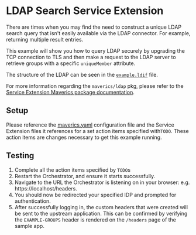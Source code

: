 # LDAP Search Service Extension

There are times when you may find the need to construct a unique LDAP search
query that isn't easily available via the LDAP connector. For example,
returning multiple result entries.

This example will show you how to query LDAP securely by upgrading the TCP
connection to TLS and then make a request to the LDAP server to retrieve groups
with a specific `uniqueMember` attribute.

The structure of the LDAP can be seen in the [`example.ldif`](./example.ldif) file.

For more information regarding the `maverics/ldap` pkg, please refer to
the [Service Extension Maverics package documentation][maverics-ldap-docs].

## Setup

Please reference the [maverics.yaml](maverics.yaml) configuration file and the
Service Extension files it references for a set action items specified with`TODO`.
These action items are changes necessary to get this example running.

## Testing

1. Complete all the action items specified by `TODO`s
1. Restart the Orchestrator, and ensure it starts successfully.
1. Navigate to the URL the Orchestrator is listening on in your browser:
   e.g. https://localhost/headers.
1. You should now be redirected your specified IDP and prompted for authentication.
1. After successfully logging in, the custom headers that were created will be sent
   to the upstream application. This can be confirmed by verifying the
   `EXAMPLE-GROUPS` header is rendered on the `/headers` page of the sample app.

[maverics-ldap-docs]: https://docs.strata.io/orchestrator-reference/service-extensions/maverics-packages#package-maverics-ldap
